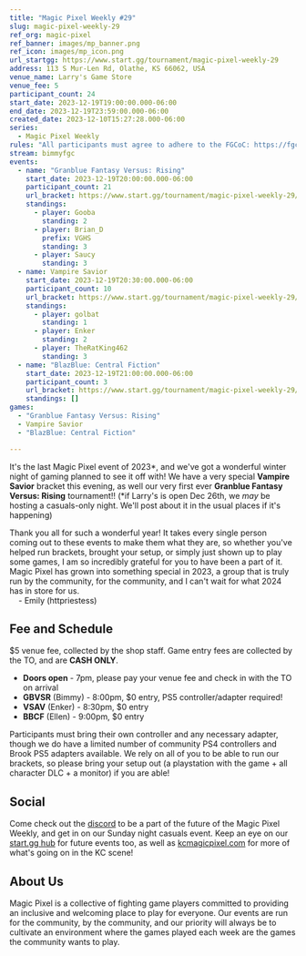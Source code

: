 ```yaml
---
title: "Magic Pixel Weekly #29"
slug: magic-pixel-weekly-29
ref_org: magic-pixel
ref_banner: images/mp_banner.png
ref_icon: images/mp_icon.png
url_startgg: https://www.start.gg/tournament/magic-pixel-weekly-29
address: 113 S Mur-Len Rd, Olathe, KS 66062, USA
venue_name: Larry's Game Store
venue_fee: 5
participant_count: 24
start_date: 2023-12-19T19:00:00.000-06:00
end_date: 2023-12-19T23:59:00.000-06:00
created_date: 2023-12-10T15:27:28.000-06:00
series:
  - Magic Pixel Weekly
rules: "All participants must agree to adhere to the FGCoC: https://fgcoc.com/"
stream: bimmyfgc
events:
  - name: "Granblue Fantasy Versus: Rising"
    start_date: 2023-12-19T20:00:00.000-06:00
    participant_count: 21
    url_bracket: https://www.start.gg/tournament/magic-pixel-weekly-29/events/granblue-fantasy-versus-rising/brackets/1533638/2306313
    standings:
      - player: Gooba
        standing: 2
      - player: Brian_D
        prefix: VGHS
        standing: 3
      - player: Saucy
        standing: 3
  - name: Vampire Savior
    start_date: 2023-12-19T20:30:00.000-06:00
    participant_count: 10
    url_bracket: https://www.start.gg/tournament/magic-pixel-weekly-29/events/vampire-savior/brackets/1533635/2306310
    standings:
      - player: golbat
        standing: 1
      - player: Enker
        standing: 2
      - player: TheRatKing462
        standing: 3
  - name: "BlazBlue: Central Fiction"
    start_date: 2023-12-19T21:00:00.000-06:00
    participant_count: 3
    url_bracket: https://www.start.gg/tournament/magic-pixel-weekly-29/events/blazblue-central-fiction/brackets/1533633/2306308
    standings: []
games:
  - "Granblue Fantasy Versus: Rising"
  - Vampire Savior
  - "BlazBlue: Central Fiction"

---
```


It's the last Magic Pixel event of 2023*, and we've got a wonderful winter night of gaming planned to see it off with! We have a very special **Vampire Savior** bracket this evening, as well our very first ever **Granblue Fantasy Versus: Rising** tournament!! (\*if Larry's is open Dec 26th, we _may_ be hosting a casuals-only night. We'll post about it in the usual places if it's happening)

Thank you all for such a wonderful year! It takes every single person coming out to these events to make them what they are, so whether you've helped run brackets, brought your setup, or simply just shown up to play some games, I am so incredibly grateful for you to have been a part of it. Magic Pixel has grown into something special in 2023, a group that is truly run by the community, for the community, and I can't wait for what 2024 has in store for us.  
&nbsp;&nbsp;&nbsp;&nbsp;\- Emily (httpriestess)

<!-- As always, in addition to the brackets posted below, casuals are welcome for any game all night as long as setups are available, so please bring your favorite game out! --> 

## Fee and Schedule
$5 venue fee, collected by the shop staff. Game entry fees are collected by the TO, and are **CASH ONLY**. 

- **Doors open** - 7pm, please pay your venue fee and check in with the TO on arrival
- **GBVSR** (Bimmy) - 8:00pm, $0 entry, PS5 controller/adapter required!
- **VSAV** (Enker) - 8:30pm, $0 entry 
- **BBCF** (Ellen) - 9:00pm, $0 entry

Participants must bring their own controller and any necessary adapter, though we do have a limited number of community PS4 controllers and Brook PS5 adapters available. We rely on all of you to be able to run our brackets, so please bring your setup out (a playstation with the game + all character DLC + a monitor) if you are able!  

## Social
Come check out the [discord](https://discord.gg/jkmn6CVrrQ) to be a part of the future of the Magic Pixel Weekly, and get in on our Sunday night casuals event. Keep an eye on our [start.gg hub](https://www.start.gg/hub/magic-pixel) for future events too, as well as [kcmagicpixel.com](https://kcmagicpixel.com) for more of what's going on in the KC scene!

## About Us

Magic Pixel is a collective of fighting game players committed to providing an inclusive and welcoming place to play for everyone. Our events are run for the community, by the community, and our priority will always be to cultivate an environment where the games played each week are the games the community wants to play.
  